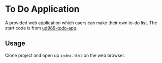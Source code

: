 # To Do Application
A provided web application which users can make their own to-do list.
The start code is from [ud989-todo-app](https://github.com/udacity/ud989-todo-app).

## Usage
Clone project and open up `index.html` on the web browser.
